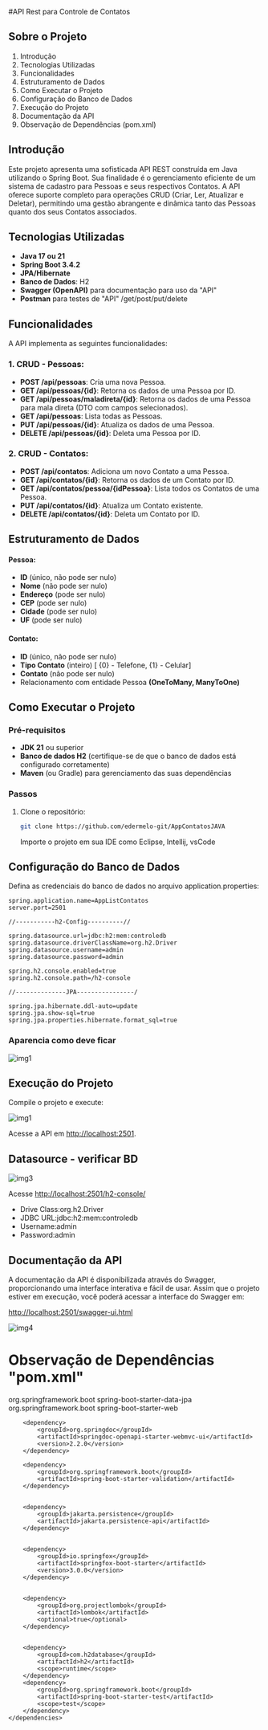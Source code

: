 #API Rest para Controle de Contatos

## Sobre o Projeto 


1) Introdução
2) Tecnologias Utilizadas
3) Funcionalidades 
4) Estruturamento de Dados
5) Como Executar o Projeto
6) Configuração do Banco de Dados
7) Execução do Projeto
8) Documentação da API
9) Observação de Dependências (pom.xml)
 
   
## Introdução

Este projeto apresenta uma sofisticada API REST construída em Java utilizando o Spring Boot. Sua finalidade é o gerenciamento eficiente de um sistema de cadastro para Pessoas e seus respectivos Contatos. A API oferece suporte completo para operações CRUD (Criar, Ler, Atualizar e Deletar), permitindo uma gestão abrangente e dinâmica tanto das Pessoas quanto dos seus Contatos associados.

## Tecnologias Utilizadas

- **Java 17 ou 21**
- **Spring Boot 3.4.2**
- **JPA/Hibernate**
- **Banco de Dados**: H2
- **Swagger (OpenAPI)** para documentação para uso da "API"
- **Postman** para testes de "API" /get/post/put/delete

## Funcionalidades

A API implementa as seguintes funcionalidades:

### 1. CRUD - Pessoas:
- **POST /api/pessoas**: Cria uma nova Pessoa.
- **GET /api/pessoas/{id}**: Retorna os dados de uma Pessoa por ID.
- **GET /api/pessoas/maladireta/{id}**: Retorna os dados de uma Pessoa para mala direta (DTO com campos selecionados).
- **GET /api/pessoas**: Lista todas as Pessoas.
- **PUT /api/pessoas/{id}**: Atualiza os dados de uma Pessoa.
- **DELETE /api/pessoas/{id}**: Deleta uma Pessoa por ID.

### 2. CRUD - Contatos:
- **POST /api/contatos**: Adiciona um novo Contato a uma Pessoa.
- **GET /api/contatos/{id}**: Retorna os dados de um Contato por ID.
- **GET /api/contatos/pessoa/{idPessoa}**: Lista todos os Contatos de uma Pessoa.
- **PUT /api/contatos/{id}**: Atualiza um Contato existente.
- **DELETE /api/contatos/{id}**: Deleta um Contato por ID.

## Estruturamento de Dados

#### Pessoa:
- **ID** (único, não pode ser nulo)
- **Nome** (não pode ser nulo)
- **Endereço** (pode ser nulo)
- **CEP** (pode ser nulo)
- **Cidade** (pode ser nulo)
- **UF** (pode ser nulo)

#### Contato:
- **ID** (único, não pode ser nulo)
- **Tipo Contato** (inteiro) [ {0} - Telefone, {1} - Celular]
- **Contato** (não pode ser nulo)
- Relacionamento com entidade Pessoa **(OneToMany, ManyToOne)**

## Como Executar o Projeto

### Pré-requisitos

- **JDK 21** ou superior
- **Banco de dados H2** (certifique-se de que o banco de dados está configurado corretamente)
- **Maven** (ou Gradle) para gerenciamento das suas dependências

### Passos

1. Clone o repositório:
   ```bash
   git clone https://github.com/edermelo-git/AppContatosJAVA
   ```

   Importe o projeto em sua IDE como Eclipse, Intellij, vsCode

## Configuração do Banco de Dados

Defina as credenciais do banco de dados no arquivo application.properties:

```
spring.application.name=AppListContatos
server.port=2501

//-----------h2-Config----------//

spring.datasource.url=jdbc:h2:mem:controledb
spring.datasource.driverClassName=org.h2.Driver
spring.datasource.username=admin
spring.datasource.password=admin

spring.h2.console.enabled=true
spring.h2.console.path=/h2-console

//--------------JPA----------------/

spring.jpa.hibernate.ddl-auto=update
spring.jpa.show-sql=true
spring.jpa.properties.hibernate.format_sql=true
```
### Aparencia como deve ficar 

![img1](./README/imagens/2025-02-18_13h43_27.png)

## Execução do Projeto

Compile o projeto e execute:

![img1](./README/imagens/2025-02-18_13h06_09.png)


Acesse a API em [http://localhost:2501](http://localhost:2501).



## Datasource - verificar BD


![img3](./README/imagens/2025-02-18_14h02_24.png)

Acesse [http://localhost:2501/h2-console/](http://localhost:2501/h2-console/)

- Drive Class:org.h2.Driver
- JDBC URL:jdbc:h2:mem:controledb
- Username:admin
- Password:admin



## Documentação da API

A documentação da API é disponibilizada através do Swagger, proporcionando uma interface interativa e fácil de usar. Assim que o projeto estiver em execução, você poderá acessar a interface do Swagger em:

[http://localhost:2501/swagger-ui.html](http://localhost:2501/swagger-ui.html)

![img4](./README/imagens/2025-02-18_15h13_05.png)

#  Observação de Dependências "pom.xml"



<dependencies>
		<dependency>
			<groupId>org.springframework.boot</groupId>
			<artifactId>spring-boot-starter-data-jpa</artifactId>
		</dependency>
		<dependency>
			<groupId>org.springframework.boot</groupId>
			<artifactId>spring-boot-starter-web</artifactId>
		</dependency>


		<dependency>
			<groupId>org.springdoc</groupId>
			<artifactId>springdoc-openapi-starter-webmvc-ui</artifactId>
			<version>2.2.0</version>
		</dependency>

		<dependency>
			<groupId>org.springframework.boot</groupId>
			<artifactId>spring-boot-starter-validation</artifactId>
		</dependency>


		<dependency>
			<groupId>jakarta.persistence</groupId>
			<artifactId>jakarta.persistence-api</artifactId>
		</dependency>


		<dependency>
			<groupId>io.springfox</groupId>
			<artifactId>springfox-boot-starter</artifactId>
			<version>3.0.0</version>
		</dependency>


		<dependency>
			<groupId>org.projectlombok</groupId>
			<artifactId>lombok</artifactId>
			<optional>true</optional>
		</dependency>


		<dependency>
			<groupId>com.h2database</groupId>
			<artifactId>h2</artifactId>
			<scope>runtime</scope>
		</dependency>
		<dependency>
			<groupId>org.springframework.boot</groupId>
			<artifactId>spring-boot-starter-test</artifactId>
			<scope>test</scope>
		</dependency>
	</dependencies>
